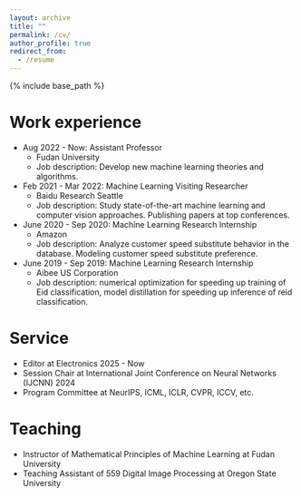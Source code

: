 ```yaml
---
layout: archive
title: ""
permalink: /cv/
author_profile: true
redirect_from:
  - /resume
---
```


{% include base_path %}




Work experience
======
* Aug 2022 - Now: Assistant Professor
  * Fudan University
  * Job description: Develop new machine learning theories and algorithms.
* Feb 2021 - Mar 2022: Machine Learning Visiting Researcher
  * Baidu Research Seattle
  * Job description: Study state-of-the-art machine learning and computer vision approaches. Publishing papers at top conferences.
* June 2020 - Sep 2020: Machine Learning Research Internship
  * Amazon
  * Job description: Analyze customer speed substitute behavior in the database. Modeling customer speed substitute preference.
* June 2019 - Sep 2019: Machine Learning Research Internship
  * Aibee US Corporation
  * Job description: numerical optimization for speeding up training of Eid classification, model distillation for speeding up inference of reid classification.

Service
======
* Editor at Electronics 2025 - Now
* Session Chair at International Joint Conference on Neural Networks (IJCNN) 2024
* Program Committee at NeurIPS, ICML, ICLR, CVPR, ICCV, etc.


Teaching
======
* Instructor of Mathematical Principles of Machine Learning at Fudan University
* Teaching Assistant of 559 Digital Image Processing at Oregon State University


